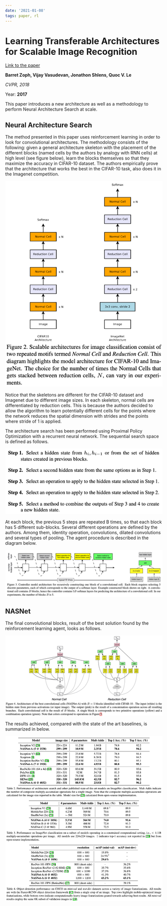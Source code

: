 ```yaml
---
date: '2021-01-08'
tags: paper, rl
---
```

# Learning Transferable Architectures for Scalable Image Recognition

[Link to the paper](https://arxiv.org/abs/1707.07012)

**Barret Zoph, Vijay Vasudevan, Jonathon Shlens, Quoc V. Le**

*CVPR, 2018*

Year: **2017**


This paper introduces a new architecture as well as a methodology to perform Neural Architecture Search at scale.

## Neural Architecture Search
The method presented in this paper uses reinforcement learning in order to look for convolutional architectures. The methodology consists of the following: given a general architecture skeleton with the placement of the different blocks (named cells by the authors by analogy with RNN cells) at high level (see figure below), learn the blocks themselves so that they maximize the accuracy in CIFAR-10 dataset. The authors empirically prove that the architecture that works the best in the CIFAR-10 task, also does it in the Imagenet competition.

![](assets/zoph2017/skeleton.png)

Notice that the skeletons are different for the CIFAR-10 dataset and Imagenet due to different image sizes. In each skeleton, normal cells are differentiated by reduction cells. This is because the authors decided to allow the algorithm to learn potentially different cells for the points where the network reduces the spatial dimension with strides and the points where stride of 1 is applied.

The architecture search has been performed using Proximal Policy Optimization with a recurrent neural network. The sequential search space is defined as follows.

![](assets/zoph2017/rnn_steps.png)

At each block, the previous 5 steps are repeated B times, so that each block has 5 different sub-blocks. Several different operations are defined by the authors. Among them, identity operation, convolutions, dilated convolutions and several types of pooling. The agent procedure is described in the diagram below.

![](assets/zoph2017/rl_procedure.png)

## NASNet
The final convolutional blocks, result of the best solution found by the reinforcement learning agent, looks as follows.

![](assets/zoph2017/nasnet_cells.png)

The results achieved, compared with the state of the art baselines, is summarized in below.

![](assets/zoph2017/results.png)